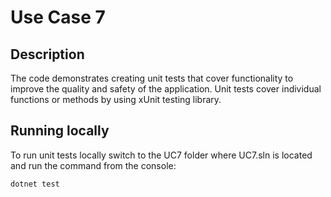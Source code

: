 # Use Case 7
## Description
The code demonstrates creating unit tests that cover functionality to improve the quality and safety of the application.
Unit tests cover individual functions or methods by using xUnit testing library.

## Running locally
To run unit tests locally switch to the UC7 folder where UC7.sln is located and run the command from the console:
```
dotnet test
```
